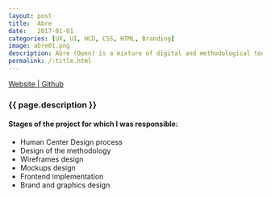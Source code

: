 ```yaml
---
layout: post
title:  Abre
date:   2017-01-01
categories: [UX, UI, HCD, CSS, HTML, Branding]
image: abre01.png
description: Abre (Open) is a mixture of digital and methodological tools that bring the work of local governments closer to neighbors, enhancing the collective construction of neighborhoods and communities.
permalink: /:title.html
---
```

<p>
<a href="https://abre.penalolen.cl/" target="_blank"><i class="fa fa-external-link-square" aria-hidden="true"></i> Website | </a>
<a href="https://github.com/ciudadanointeligente/abre" target="_blank"><i class="fa fa-github" aria-hidden="true"></i> Github</a>
</p>

<h3>{{ page.description }}</h3>

<h4>Stages of the project for which I was responsible:</h4>
<ul class="linea list-unstyled">
  <li>Human Center Design process</li>
  <li>Design of the methodology</li>
  <li>Wireframes design</li>
  <li>Mockups design</li>
  <li>Frontend implementation</li>
  <li>Brand and graphics design</li>
</ul>

<div id="main-slider">
  <div class="item"><img alt="" src="{{ site.baseurl }}img/content/abre/01.png" class="img-responsive"></div>
  <div class="item"><img alt="" src="{{ site.baseurl }}img/content/abre/02.png" class="img-responsive"></div>
</div>
